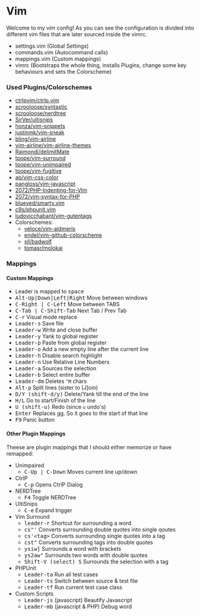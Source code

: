 Vim
====

Welcome to my vim config!
As you can see the configuration is divided into different vim files that are later sourced inside the vimrc.

* settings.vim (Global Settings)
* commands.vim (Autocommand calls)
* mappings.vim (Custom mappings)
* vimrc (Bootstraps the whole thing, installs Plugins, change some key behaviours and sets the Colorscheme)

### Used Plugins/Colorschemes

* [ctrlpvim/ctrlp.vim](https://github.com/ctrlpvim/ctrlp.vim)
* [scrooloose/syntastic](https://github.com/scrooloose/syntastic)
* [scrooloose/nerdtree](https://github.com/scrooloose/nerdtree)
* [SirVer/ultisnips](https://github.com/SirVer/ultisnips)
* [honza/vim-snippets](https://github.com/honza/vim-snippets)
* [justinmk/vim-sneak](https://github.com/justinmk/vim-sneak)
* [bling/vim-airline](https://github.com/bling/vim-airline)
* [vim-airline/vim-airline-themes](https://github.com/vim-airline/vim-airline-themes)
* [Raimondi/delimitMate](https://github.com/Raimondi/delimitMate)
* [tpope/vim-surround](https://github.com/tpope/vim-surround)
* [tpope/vim-unimpaired](https://github.com/tpope/vim-unimpaired)
* [tpope/vim-fugitive](https://github.com/tpope/vim-fugitive)
* [ap/vim-css-color](https://github.com/ap/vim-css-color)
* [pangloss/vim-javascript](https://github.com/pangloss/vim-javascript)
* [2072/PHP-Indenting-for-VIm](https://github.com/2072/PHP-Indenting-for-VIm)
* [2072/vim-syntax-for-PHP](https://github.com/2072/vim-syntax-for-PHP)
* [blueyed/smarty.vim](https://github.com/blueyed/smarty.vim)
* [c9s/phpunit.vim](https://github.com/c9s/phpunit.vim)
* [ludovicchabant/vim-gutentags](https://github.com/ludovicchabant/vim-gutentags)
* Colorschemes:
    - [veloce/vim-aldmeris](https://github.com/veloce/vim-aldmeris)
    - [endel/vim-github-colorscheme](https://github.com/endel/vim-github-colorscheme)
    - [sjl/badwolf](https://github.com/sjl/badwolf)
    - [tomasr/molokai](https://github.com/tomasr/molokai)

### Mappings

#### Custom Mappings

* Leader is mapped to <kbd>space</kbd>
* <kbd>Alt-Up|Down|Left|Right</kbd> Move between windows
* <kbd>C-Right | C-Left</kbd> Move between TABS
* <kbd>C-Tab | C-Shift-Tab</kbd> Next Tab / Prev Tab
* <kbd>C-r</kbd> Visual mode replace
* <kbd>Leader-s</kbd> Save file
* <kbd>Leader-w</kbd> Write and close buffer
* <kbd>Leader-y</kbd> Yank to global register
* <kbd>Leader-p</kbd> Paste from global register
* <kbd>Leader-o</kbd> Add a new empty line after the current line
* <kbd>Leader-h</kbd> Disable search highlight
* <kbd>Leader-n</kbd> Use Relative Line Numbers
* <kbd>Leader-a</kbd> Sources the selection
* <kbd>Leader-b</kbd> Select entire buffer
* <kbd>Leader-dm</kbd> Deletes `^M` chars
* <kbd>Alt-p</kbd> Split lines (sister to [J]oin)
* <kbd>D/Y (shift-d/y)</kbd> Delete/Yank till the end of the line
* <kbd>H/L</kbd> Go to start/Finish of the line
* <kbd>U (shift-u)</kbd> Redo (since `u` undo's)
* <kbd>Enter</kbd> Replaces gg. So it goes to the start of that line
* <kbd>F9</kbd> Panic button

#### Other Plugin Mappings

Theese are plugin mappings that I should either memorize or have remapped:

* Unimpaired
    - <kbd>C-Up | C-Down</kbd> Moves current line up/down
* CtrlP
    - <kbd>C-p</kbd> Opens CtrlP Dialog
* NERDTree
    - <kbd>F4</kbd> Toggle NERDTree
* UltiSnips
    - <kbd>C-e</kbd> Expand trigger
* Vim Surround
    - <kbd>leader-r</kbd> Shortcut for surrounding a word
    - <kbd>cs"'</kbd> Converts surrounding double quotes into single qoutes
    - <kbd>cs'\<tag\></kbd> Converts surrounding single quotes into a tag
    - <kbd>cst"</kbd> Converts surrounding tags into double quotes
    - <kbd>ysiw]</kbd> Surrounds a word with brackets
    - <kbd>ys2aw"</kbd> Surrounds two words with double quotes
    - <kbd>Shift-V (select) S<tag></kbd> Surrounds the selection with a tag
* PHPUnit
    - <kbd>Leader-ta</kbd> Run all test cases
    - <kbd>Leader-ts</kbd> Switch between source & test file
    - <kbd>Leader-tf</kbd> Run current test case class
* Custom Scripts
    - <kbd>Leader-js</kbd> (javascript) Beautify Javascript
    - <kbd>Leader-mb</kbd> (javascript & PHP) Debug word
